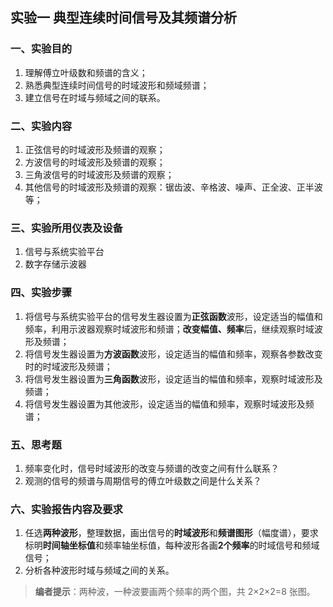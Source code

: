 ## 实验一      典型连续时间信号及其频谱分析

### 一、实验目的

1. 理解傅立叶级数和频谱的含义；
2. 熟悉典型连续时间信号的时域波形和频域频谱；
3. 建立信号在时域与频域之间的联系。

### 二、实验内容

1. 正弦信号的时域波形及频谱的观察；
2. 方波信号的时域波形及频谱的观察；
3. 三角波信号的时域波形及频谱的观察；
4. 其他信号的时域波形及频谱的观察：锯齿波、辛格波、噪声、正全波、正半波等；

### 三、实验所用仪表及设备

1. 信号与系统实验平台
2. 数字存储示波器

### 四、实验步骤

1. 将信号与系统实验平台的信号发生器设置为**正弦函数**波形，设定适当的幅值和频率，利用示波器观察时域波形和频谱；**改变幅值、频率**后，继续观察时域波形及频谱；
2. 将信号发生器设置为**方波函数**波形，设定适当的幅值和频率，观察各参数改变时的时域波形及频谱；
3. 将信号发生器设置为**三角函数**波形，设定适当的幅值和频率，观察时域波形及频谱；
4. 将信号发生器设置为其他波形，设定适当的幅值和频率，观察时域波形及频谱；

### 五、思考题

1. 频率变化时，信号时域波形的改变与频谱的改变之间有什么联系？
2. 观测的信号的频谱与周期信号的傅立叶级数之间是什么关系？

### 六、实验报告内容及要求

1. 任选**两种波形**，整理数据，画出信号的**时域波形**和**频谱图形**（幅度谱），要求标明**时间轴坐标值**和频率轴坐标值，每种波形各画**2个频率**的时域信号和频域信号；
2. 分析各种波形时域与频域之间的关系。



> **编者提示**：两种波，一种波要画两个频率的两个图，共 2×2×2=8 张图。
